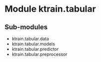 Module ktrain.tabular
=====================

Sub-modules
-----------
* ktrain.tabular.data
* ktrain.tabular.models
* ktrain.tabular.predictor
* ktrain.tabular.preprocessor